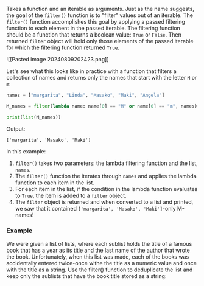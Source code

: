 Takes a function and an iterable as arguments. Just as the name suggests, the goal of the `filter()` function is to "filter" values out of an iterable.
The `filter()` function accomplishes this goal by applying a passed filtering function to each element in the passed iterable. The filtering function should be a function that returns a boolean value: `True` or `False`. Then returned `filter` object will hold only those elements of the passed iterable for which the filtering function returned `True`.

![[Pasted image 20240809202423.png]]

Let's see what this looks like in practice with a function that filters a collection of names and returns only the names that start with the letter  `M` or `m`:
```Python
names = ["margarita", "Linda", "Masako", "Maki", "Angela"]

M_names = filter(lambda name: name[0] == "M" or name[0] == "m", names)

print(list(M_names))
```

Output:
```
['margarita', 'Masako', 'Maki']
```

In this example:
1. `filter()` takes two parameters: the lambda filtering function and the list, `names`.
2. The `filter()` function the iterates through `names` and applies the lambda function to each item in the list.
3. For each item in the list, if the condition in the lambda function evaluates to `True`, the item is added to a `filter` object.
4. The `filter` object is returned and when converted to a list and printed, we saw that it contained `['margarita', 'Masako', 'Maki']`-only M-names!
### Example
We were given a list of lists, where each sublist holds the title of a famous book that has a year as its title and the last name of the author that wrote the book.
Unfortunately, when this list was made, each of the books was accidentally entered twice-once withe the title as a numeric value and once with the title as a string. Use the filter() function to deduplicate the list and keep only the sublists that have the book title stored as a string:


